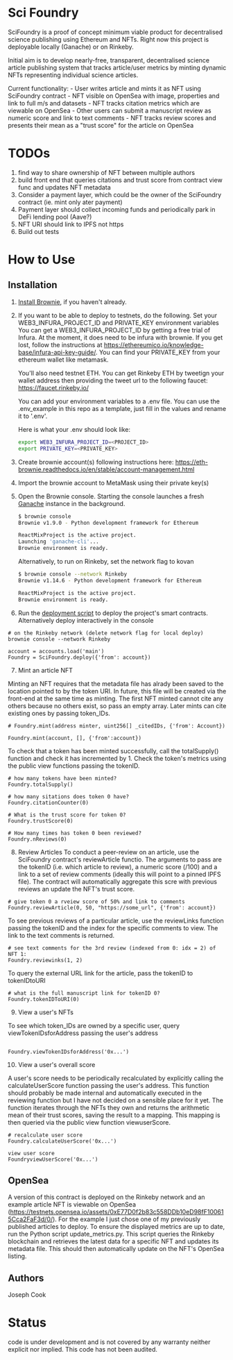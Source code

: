 # Sci Foundry

SciFoundry is a proof of concept minimum viable product for decentralised science publishing using Ethereum and NFTs.
Right now this project is deployable locally (Ganache) or on Rinkeby.

Initial aim is to develop nearly-free, transparent, decentralised science article publishing system that tracks 
article/user metrics by minting dynamic NFTs representing individual science articles. 

Current functionality:
	- User writes article and mints it as NFT using SciFoundry contract
	- NFT visible on OpenSea with image, properties and link to full m/s and datasets
	- NFT tracks citation metrics which are viewable on OpenSea
	- Other users can submit a manuscript review as numeric score and link to text comments
	- NFT tracks review scores and presents their mean as a "trust score" for the article on OpenSea

# TODOs

1. find way to share ownership of NFT between multiple authors
2. build front end that queries citations and trust score from contract view func and updates NFT metadata
3. Consider a payment layer, which could be the owner of the SciFoundry contract (ie. mint only ater payment)
4. Payment layer should collect incoming funds and periodically park in DeFi lending pool (Aave?)
5. NFT URI should link to IPFS not https
6. Build out tests


# How to Use

## Installation

1. [Install Brownie](https://eth-brownie.readthedocs.io/en/stable/install.html), if you haven't already.

2. If you want to be able to deploy to testnets, do the following.
	Set your WEB3_INFURA_PROJECT_ID and PRIVATE_KEY environment variables
	You can get a WEB3_INFURA_PROJECT_ID by getting a free trial of Infura. At the moment, it does need to be infura with brownie. 
	If you get lost, follow the instructions at   https://ethereumico.io/knowledge-base/infura-api-key-guide/. 
	You can find your PRIVATE_KEY from your ethereum wallet like metamask.

    You'll also need testnet ETH. You can get Rinkeby ETH by tweetign your wallet address then providing the tweet url to the following faucet:
    https://faucet.rinkeby.io/ 

    You can add your environment variables to a .env file. You can use the .env_example in this repo 
    as a template, just fill in the values and rename it to '.env'. 

    Here is what your .env should look like:

    ```bash
    export WEB3_INFURA_PROJECT_ID=<PROJECT_ID>
    export PRIVATE_KEY=<PRIVATE_KEY>
    ```
   
3. Create brownie account(s) following instructions here:
       https://eth-brownie.readthedocs.io/en/stable/account-management.html

4. Import the brownie account to MetaMask using their private key(s)


5. Open the Brownie console. Starting the console launches a fresh [Ganache](https://www.trufflesuite.com/ganache) instance in the background.

    ```bash
    $ brownie console
    Brownie v1.9.0 - Python development framework for Ethereum

    ReactMixProject is the active project.
    Launching 'ganache-cli'...
    Brownie environment is ready.
    ```

    Alternatively, to run on Rinkeby, set the network flag to kovan

    ```bash
    $ brownie console --network Rinkeby
    Brownie v1.14.6 - Python development framework for Ethereum

    ReactMixProject is the active project.
    Brownie environment is ready.
    ```

6. Run the [deployment script](scripts/deploy.py) to deploy the project's smart contracts. Alternatively deploy interactively in the console

```
# on the Rinkeby network (delete network flag for local deploy)
brownie console --network Rinkeby

account = accounts.load('main')
Foundry = SciFoundry.deploy({'from': account})

```

7. Mint an article NFT

Minting an NFT requires that the metadata file has alrady been saved to the location pointed to by the token URI. In future, this file
will be created via the front-end at the same time as minting. The first NFT minted cannot cite any others because no others exist, so
pass an empty array. Later mints can cite existing ones by passing token_IDs.

```
# Foundry.mint(address minter, uint256[] _citedIDs, {'from': Account})

Foundry.mint(account, [], {'from':account})

```

To check that a token has been minted successfully, call the totalSupply() function and check it has incremented by 1.
Check the token's metrics using the public view functions passing the tokenID.

```
# how many tokens have been minted?
Foundry.totalSupply() 

# how many sitations does token 0 have?
Foundry.citationCounter(0)

# What is the trust score for token 0?
Foundry.trustScore(0)

# How many times has token 0 been reviewed?
Foundry.nReviews(0)

```


8. Review Articles
To conduct a peer-review on an article, use the SciFoundry contract's reviewArticle functio. The arguments to pass are the tokenID
(i.e. which article to review), a numeric score (/100) and a link to a set of review comments (ideally this will point to a pinned IPFS file).
The contract will automatically aggregate this scre with previous reviews an update the NFT's trust score. 

```
# give token 0 a rveiew score of 50% and link to comments
Foundry.reviewArticle(0, 50, "https://some_url", {'from': account})

```

To see previous reviews of a particular article, use the reviewLinks function passing the tokenID and the index for the specific comments to view.
The link to the text comments is returned.

```
# see text comments for the 3rd review (indexed from 0: idx = 2) of NFT 1:
Foundry.reviewinks(1, 2)

```

To query the external URL link for the article, pass the tokenID to tokenIDtoURI

```
# what is the full manuscript link for tokenID 0?
Foundry.tokenIDToURI(0)

```

9. View a user's NFTs

To see which token_IDs are owned by a specific user, query viewTokenIDsforAddress passing the user's address

```

Foundry.viewTokenIDsforAddress('0x...')

```

10. View a user's overall score

A user's score needs to be periodically recalculated by explicitly calling the calculateUserScore function passing
the user's address. This function should probably be made internal and automatically executed in the reviewing function
but I have not decided on a sensible place for it yet. The function iterates through the NFTs they own and returns 
the arithmetic mean of their trust scores, saving the result to a mapping. This mapping is then queried via the public view function viewuserScore.

```
# recalculate user score
Foundry.calculateUserScore('0x...')

view user score
FoundryviewUserScore('0x...')

```

## OpenSea

A version of this contract is deployed on the Rinkeby network and an example article NFT is viewable on OpenSea (https://testnets.opensea.io/assets/0xE77D0f2b83c558DDb10eD98fF100615Cca2FaF3d/0/). For the example I just chose one of my previously published articles to deploy. To ensure the 
displayed metrics are up to date, run the Python script update_metrics.py. This script queries the Rinkeby blockchain and retrieves the latest data 
for a specific NFT and updates its metadata file. This should then automatically update on the NFT's OpenSea listing.

## Authors

Joseph Cook

# Status
code is under development and is not covered by any warranty neither explicit nor implied. This code has not been audited.

